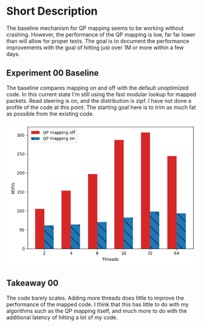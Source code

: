# Short Description

The baseline mechanism for QP mapping seems to be working without crashing.
However, the performance of the QP mapping is low, far far lower than will allow
for proper tests. The goal is to document the performance improvements with the
goal of hitting just over 1M or more within a few days.

## Experiment 00 Baseline

The baseline compares mapping on and off with the default unoptimized code. In
this current state I'm still using the fast modular lookup for mapped packets.
Read steering is on, and the distribution is zipf. I have not done a profile of
the code at this point. The starting goal here is to trim as much fat as
possible from the existing code.

![exp0](00_baseline.png "Baseline Comparison")

## Takeaway 00

The code barely scales. Adding more threads does little to improve the performance of the mapped code. I think that this has little to do with my algorithms such as the QP mapping itself, and much more to do with the additional latency of hitting a lot of my code.






